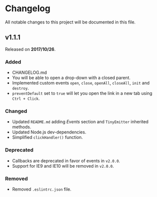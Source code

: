# Changelog

All notable changes to this project will be documented in this file.

## v1.1.1

Released on **2017/10/26**.

### Added

- CHANGELOG.md
- You will be able to open a drop-down with a closed parent.
- Implemented custom events `open`, `close`, `openAll`, `closeAll`, `init` and
`destroy`.
- `preventDefault` set to `true` will let you open the link in a new tab using
`Ctrl + Click`.

### Changed

- Updated `README.md` adding *Events* section and `TinyEmitter` inherited
methods.
- Updated Node.js dev-dependencies.
- Simplified `clickHandler()` function. 

### Deprecated

- Callbacks are deprecated in favor of events in `v2.0.0`.
- Support for IE9 and IE10 will be removed in `v2.0.0`.

### Removed

- Removed `.eslintrc.json` file.
